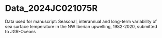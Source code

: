 # Data_2024JC021075R
Data used for manuscript: Seasonal, interannual and long-term variability of sea surface temperature in the NW Iberian upwelling, 1982-2020, submitted to JGR-Oceans
